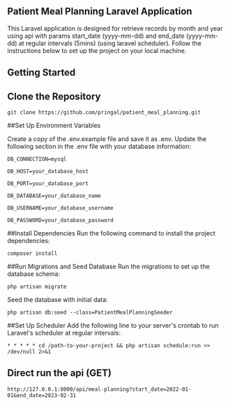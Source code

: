 ## Patient Meal Planning Laravel Application

This Laravel application is designed for retrieve records by month and year using api with params start_date (yyyy-mm-dd) and end_date (yyyy-mm-dd) at regular intervals (5mins) (using laravel scheduler). Follow the instructions below to set up the project on your local machine.

## Getting Started
## Clone the Repository
``git clone https://github.com/pringal/patient_meal_planning.git``

##Set Up Environment Variables

Create a copy of the .env.example file and save it as .env. Update the following section in the .env file with your database information:


``DB_CONNECTION=mysql``

``DB_HOST=your_database_host``

``DB_PORT=your_database_port``

``DB_DATABASE=your_database_name``

``DB_USERNAME=your_database_username``

``DB_PASSWORD=your_database_password``



##Install Dependencies
Run the following command to install the project dependencies:

``composer install``

##Run Migrations and Seed Database
Run the migrations to set up the database schema:

``php artisan migrate``

Seed the database with initial data:

``php artisan db:seed --class=PatientMealPlanningSeeder``

##Set Up Scheduler
Add the following line to your server's crontab to run Laravel's scheduler at regular intervals:

``* * * * * cd /path-to-your-project && php artisan schedule:run >> /dev/null 2>&1``

## Direct run the api (GET)
``http://127.0.0.1:8000/api/meal-planning?start_date=2022-01-01&end_date=2023-02-31``


